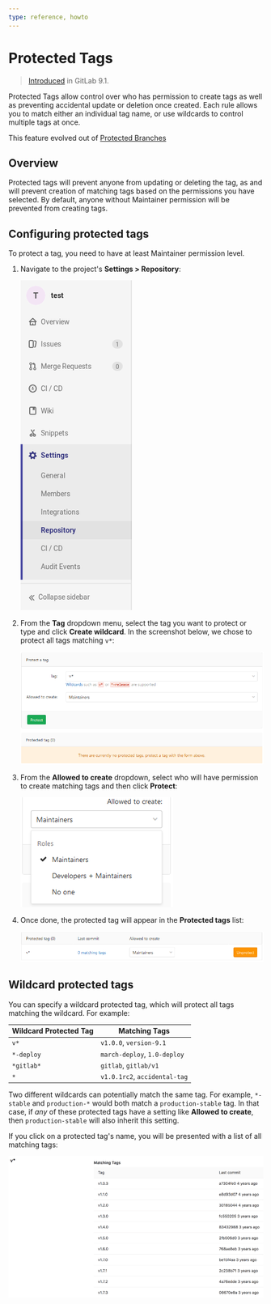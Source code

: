 ```yaml
---
type: reference, howto
---
```


# Protected Tags

> [Introduced][ce-10356] in GitLab 9.1.

Protected Tags allow control over who has permission to create tags as well as preventing accidental update or deletion once created. Each rule allows you to match either an individual tag name, or use wildcards to control multiple tags at once.

This feature evolved out of [Protected Branches](protected_branches.md)

## Overview

Protected tags will prevent anyone from updating or deleting the tag, as and will prevent creation of matching tags based on the permissions you have selected. By default, anyone without Maintainer permission will be prevented from creating tags.

## Configuring protected tags

To protect a tag, you need to have at least Maintainer permission level.

1. Navigate to the project's **Settings > Repository**:

   ![Repository Settings](img/project_repository_settings.png)

1. From the **Tag** dropdown menu, select the tag you want to protect or type and click **Create wildcard**. In the screenshot below, we chose to protect all tags matching `v*`:

   ![Protected tags page](img/protected_tags_page_v12_1.png)

1. From the **Allowed to create** dropdown, select who will have permission to create matching tags and then click **Protect**:

   ![Allowed to create tags dropdown](img/protected_tags_permissions_dropdown_v12_1.png)

1. Once done, the protected tag will appear in the **Protected tags** list:

   ![Protected tags list](img/protected_tags_list_v12_1.png)

## Wildcard protected tags

You can specify a wildcard protected tag, which will protect all tags
matching the wildcard. For example:

| Wildcard Protected Tag | Matching Tags                 |
|------------------------|-------------------------------|
| `v*`                   | `v1.0.0`, `version-9.1`       |
| `*-deploy`             | `march-deploy`, `1.0-deploy`  |
| `*gitlab*`             | `gitlab`, `gitlab/v1`         |
| `*`                    | `v1.0.1rc2`, `accidental-tag` |

Two different wildcards can potentially match the same tag. For example,
`*-stable` and `production-*` would both match a `production-stable` tag.
In that case, if _any_ of these protected tags have a setting like
**Allowed to create**, then `production-stable` will also inherit this setting.

If you click on a protected tag's name, you will be presented with a list of
all matching tags:

![Protected tag matches](img/protected_tag_matches.png)

<!-- ## Troubleshooting

Include any troubleshooting steps that you can foresee. If you know beforehand what issues
one might have when setting this up, or when something is changed, or on upgrading, it's
important to describe those, too. Think of things that may go wrong and include them here.
This is important to minimize requests for support, and to avoid doc comments with
questions that you know someone might ask.

Each scenario can be a third-level heading, e.g. `### Getting error message X`.
If you have none to add when creating a doc, leave this section in place
but commented out to help encourage others to add to it in the future. -->

[ce-10356]: https://gitlab.com/gitlab-org/gitlab-ce/merge_requests/10356 "Protected Tags"
